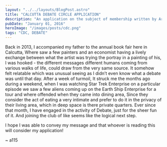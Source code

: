 ```yaml
---
layout: "../../layouts/BlogPost.astro"
title: "CALCUTTA DEBATE CIRCLE APPLICATION"
description: "An application on the subject of membership written by Aryan Singh to the Calcutta Debate Circle"
pubDate: "January 01, 2016"
heroImage: "/images/posts/cdc.png"
tags: "CDC, DEBATE"
---
```

Back in 2013, I accompanied my father to the annual book fair here in Calcutta, Where saw a few painters and an economist having a lively exchange between what the artist was trying the portray in a painting of his, I was hooked - the different messages different humans coming from various walks of life, could draw from the very same source. It somehow felt relatable which was unusual seeing as I didn’t even know what a debate was until that day. After a week of turmoil, It struck me the months ago during a weekend, when I was watching Star Trek Enterprise on a particular episode we saw a few aliens coming up on the Earth Ship Enterprise for a tour and where offended when they came into dining area, Since they consider the act of eating a very intimate and prefer to do it in the privacy of their living area, which in deep space is there private quarters. Ever since that month, I have engaged in the activity of Debate, just for the sheer fun of it. And joining the club of like seems like the logical next step.

I hope I was able to convey my message and that whoever is reading this will consider my application!

~ a115
